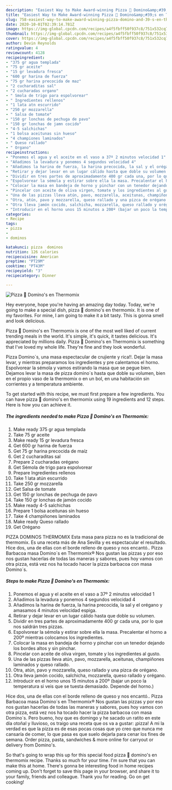 ```yaml
---
description: "Easiest Way to Make Award-winning Pizza 🍕 Domino&amp;#39;s en Thermomix"
title: "Easiest Way to Make Award-winning Pizza 🍕 Domino&amp;#39;s en Thermomix"
slug: 758-easiest-way-to-make-award-winning-pizza-domino-and-39-s-en-thermomix
date: 2020-10-01T02:39:14.781Z
image: https://img-global.cpcdn.com/recipes/a4f5fbff50f937c8/751x532cq70/pizza-🍕-dominos-en-thermomix-foto-principal.jpg
thumbnail: https://img-global.cpcdn.com/recipes/a4f5fbff50f937c8/751x532cq70/pizza-🍕-dominos-en-thermomix-foto-principal.jpg
cover: https://img-global.cpcdn.com/recipes/a4f5fbff50f937c8/751x532cq70/pizza-🍕-dominos-en-thermomix-foto-principal.jpg
author: Devin Reynolds
ratingvalue: 4
reviewcount: 4128
recipeingredient:
- "375 gr agua templada"
- "75 gr aceite"
- "15 gr levadura fresca"
- "600 gr harina de fuerza"
- "75 gr harina precocida de maz"
- "2 cucharaditas sal"
- "2 cucharadas organo"
- " Smola de trigo para espolvorear"
- " Ingredientes rellenos"
- "1 lata atn escurrido"
- "250 gr mozzarella"
- " Salsa de tomate"
- "150 gr lonchas de pechuga de pavo"
- "150 gr lonchas de jamn cocido"
- "4-5 salchichas"
- "1 bolsa aceitunas sin hueso"
- "4 championes laminados"
- " Queso rallado"
- " Organo"
recipeinstructions:
- "Ponemos el agua y el aceite en el vaso a 37º 2 minutos velocidad 1"
- "Añadimos la levadura y ponemos 4 segundos velocidad 4"
- "Añadimos la harina de fuerza, la harina precocida, la sal y el orégano y amasamos 4 minutos velocidad espiga."
- "Retirar y dejar levar en un lugar cálido hasta que doble su volumen."
- "Dividir en tres partes de aproximadamente 400 gr cada una, por lo que nos saldrán tres pizzas."
- "Espolvorear la sémola y estirar sobre ella la masa. Precalentar el horno a 200º mientras colocamos los ingredientes."
- "Colocar la masa en bandeja de horno y pinchar con un tenedor dejando los bordes altos y sin pinchar."
- "Pincelar con aceite de oliva virgen, tomate y los ingredientes al gusto."
- "Una de las pizzas lleva atún, pavo, mozzarella, aceitunas, champiñones laminados y queso rallado."
- "Otra, atún, pavo y mozzarella, queso rallado y una pizca de orégano."
- "Otra lleva jamón cocido, salchicha, mozzarella, queso rallado y orégano."
- "Introducir en el horno unos 15 minutos a 200º (bajar un poco la temperatura si veis que se tuesta demasiado. Depende del horno.)"
categories:
- Recipe
tags:
- pizza
- 
- dominos

katakunci: pizza  dominos 
nutrition: 126 calories
recipecuisine: American
preptime: "PT29M"
cooktime: "PT43M"
recipeyield: "3"
recipecategory: Dinner

---
```



![Pizza 🍕 Domino&#39;s en Thermomix](https://img-global.cpcdn.com/recipes/a4f5fbff50f937c8/751x532cq70/pizza-🍕-dominos-en-thermomix-foto-principal.jpg)

Hey everyone, hope you're having an amazing day today. Today, we're going to make a special dish, pizza 🍕 domino&#39;s en thermomix. It is one of my favorites. For mine, I am going to make it a bit tasty. This is gonna smell and look delicious.

Pizza 🍕 Domino&#39;s en Thermomix is one of the most well liked of current trending meals in the world. It's simple, it's quick, it tastes delicious. It's appreciated by millions daily. Pizza 🍕 Domino&#39;s en Thermomix is something that I've loved my whole life. They're fine and they look wonderful.

Pizza Domino´s, una masa espectacular de crujiente y rica!!. Dejar la masa levar, y mientras preparamos los ingredientes y pre calentamos el horno. Espolvorear la sémola y vamos estirando la masa que se pegue bien. Dejamos levar la masa de pizza domino´s hasta que doble su volumen, bien en el propio vaso de la thermomix o en un bol, en una habitación sin corrientes y a temperatura ambiente.


To get started with this recipe, we must first prepare a few ingredients. You can have pizza 🍕 domino&#39;s en thermomix using 19 ingredients and 12 steps. Here is how you can achieve it.

<!--inarticleads1-->

##### The ingredients needed to make Pizza 🍕 Domino&#39;s en Thermomix:

1. Make ready 375 gr agua templada
1. Take 75 gr aceite
1. Make ready 15 gr levadura fresca
1. Get 600 gr harina de fuerza
1. Get 75 gr harina precocida de maíz
1. Get 2 cucharaditas sal
1. Prepare 2 cucharadas orégano
1. Get  Sémola de trigo para espolvorear
1. Prepare  Ingredientes rellenos
1. Take 1 lata atún escurrido
1. Take 250 gr mozzarella
1. Get  Salsa de tomate
1. Get 150 gr lonchas de pechuga de pavo
1. Take 150 gr lonchas de jamón cocido
1. Make ready 4-5 salchichas
1. Prepare 1 bolsa aceitunas sin hueso
1. Take 4 champiñones laminados
1. Make ready  Queso rallado
1. Get  Orégano


PIZZA DOMINOS THERMOMIX Esta masa para pizza no es la tradicional de thermomix. Es una receta más de Ana Sevilla y es espectacular el resultado. Hice dos, una de ellas con el borde relleno de queso y nos encantó.. Pizza Barbacoa masa Domino´s en Thermomix® Nos gustan las pizzas y por eso nos gustan hacerlas de todas las maneras y sabores, pues hoy vamos con otra pizza, está vez nos ha tocado hacer la pizza barbacoa con masa Domino´s. 

<!--inarticleads2-->

##### Steps to make Pizza 🍕 Domino&#39;s en Thermomix:

1. Ponemos el agua y el aceite en el vaso a 37º 2 minutos velocidad 1
1. Añadimos la levadura y ponemos 4 segundos velocidad 4
1. Añadimos la harina de fuerza, la harina precocida, la sal y el orégano y amasamos 4 minutos velocidad espiga.
1. Retirar y dejar levar en un lugar cálido hasta que doble su volumen.
1. Dividir en tres partes de aproximadamente 400 gr cada una, por lo que nos saldrán tres pizzas.
1. Espolvorear la sémola y estirar sobre ella la masa. Precalentar el horno a 200º mientras colocamos los ingredientes.
1. Colocar la masa en bandeja de horno y pinchar con un tenedor dejando los bordes altos y sin pinchar.
1. Pincelar con aceite de oliva virgen, tomate y los ingredientes al gusto.
1. Una de las pizzas lleva atún, pavo, mozzarella, aceitunas, champiñones laminados y queso rallado.
1. Otra, atún, pavo y mozzarella, queso rallado y una pizca de orégano.
1. Otra lleva jamón cocido, salchicha, mozzarella, queso rallado y orégano.
1. Introducir en el horno unos 15 minutos a 200º (bajar un poco la temperatura si veis que se tuesta demasiado. Depende del horno.)


Hice dos, una de ellas con el borde relleno de queso y nos encantó.. Pizza Barbacoa masa Domino´s en Thermomix® Nos gustan las pizzas y por eso nos gustan hacerlas de todas las maneras y sabores, pues hoy vamos con otra pizza, está vez nos ha tocado hacer la pizza barbacoa con masa Domino´s. Pero bueno, hoy que es domingo y he sacado un ratito en este día otoñal y lluvioso, os traigo una receta que os va a gustar: ¡pizza! A mi la verdad es que la pizza es de esas pocas cosas que yo creo que nunca me cansaría de comer, lo que pasa es que suelo dejarla para cenar los fines de semana. Order pizza, pasta, sandwiches &amp; more online for carryout or delivery from Domino&#39;s. 

So that's going to wrap this up for this special food pizza 🍕 domino&#39;s en thermomix recipe. Thanks so much for your time. I'm sure that you can make this at home. There's gonna be interesting food in home recipes coming up. Don't forget to save this page in your browser, and share it to your family, friends and colleague. Thank you for reading. Go on get cooking!
